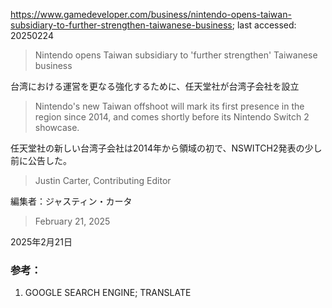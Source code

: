 https://www.gamedeveloper.com/business/nintendo-opens-taiwan-subsidiary-to-further-strengthen-taiwanese-business; last accessed: 20250224

> Nintendo opens Taiwan subsidiary to 'further strengthen' Taiwanese business

台湾における運営を更なる強化するために、任天堂社が台湾子会社を設立

> Nintendo's new Taiwan offshoot will mark its first presence in the region since 2014, and comes shortly before its Nintendo Switch 2 showcase.

任天堂社の新しい台湾子会社は2014年から領域の初で、NSWITCH2発表の少し前に公告した。

> Justin Carter, Contributing Editor

編集者：ジャスティン・カータ

> February 21, 2025

2025年2月21日

### 参考：

1) GOOGLE SEARCH ENGINE; TRANSLATE